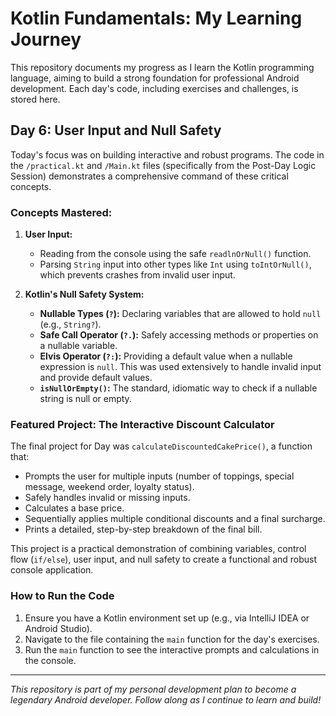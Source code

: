 # Kotlin Fundamentals: My Learning Journey

This repository documents my progress as I learn the Kotlin programming language, aiming to build a strong foundation for professional Android development. Each day's code, including exercises and challenges, is stored here.

## Day 6: User Input and Null Safety

Today's focus was on building interactive and robust programs. The code in the `/practical.kt` and `/Main.kt` files (specifically from the Post-Day Logic Session) demonstrates a comprehensive command of these critical concepts.

### Concepts Mastered:

1.  **User Input:**
    -   Reading from the console using the safe `readlnOrNull()` function.
    -   Parsing `String` input into other types like `Int` using `toIntOrNull()`, which prevents crashes from invalid user input.

2.  **Kotlin's Null Safety System:**
    -   **Nullable Types (`?`):** Declaring variables that are allowed to hold `null` (e.g., `String?`).
    -   **Safe Call Operator (`?.`):** Safely accessing methods or properties on a nullable variable.
    -   **Elvis Operator (`?:`):** Providing a default value when a nullable expression is `null`. This was used extensively to handle invalid input and provide default values.
    -   **`isNullOrEmpty()`:** The standard, idiomatic way to check if a nullable string is null or empty.

### Featured Project: The Interactive Discount Calculator

The final project for Day  was `calculateDiscountedCakePrice()`, a function that:
-   Prompts the user for multiple inputs (number of toppings, special message, weekend order, loyalty status).
-   Safely handles invalid or missing inputs.
-   Calculates a base price.
-   Sequentially applies multiple conditional discounts and a final surcharge.
-   Prints a detailed, step-by-step breakdown of the final bill.

This project is a practical demonstration of combining variables, control flow (`if/else`), user input, and null safety to create a functional and robust console application.

### How to Run the Code

1.  Ensure you have a Kotlin environment set up (e.g., via IntelliJ IDEA or Android Studio).
2.  Navigate to the file containing the `main` function for the day's exercises.
3.  Run the `main` function to see the interactive prompts and calculations in the console.

---
*This repository is part of my personal development plan to become a legendary Android developer. Follow along as I continue to learn and build!*